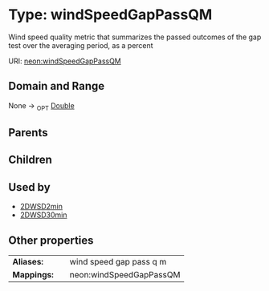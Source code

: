 
# Type: windSpeedGapPassQM


Wind speed quality metric that summarizes the passed outcomes of the gap test over the averaging period, as a percent

URI: [neon:windSpeedGapPassQM](https://data.neonscience.org/windSpeedGapPassQM)


## Domain and Range

None ->  <sub>OPT</sub> [Double](types/Double.md)

## Parents


## Children


## Used by

 * [2DWSD2min](2DWSD2min.md)
 * [2DWSD30min](2DWSD30min.md)

## Other properties

|  |  |  |
| --- | --- | --- |
| **Aliases:** | | wind speed gap pass q m |
| **Mappings:** | | neon:windSpeedGapPassQM |


